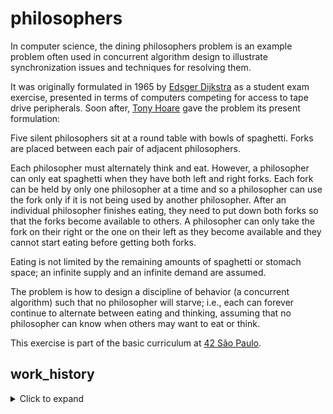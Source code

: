 # philosophers
In computer science, the dining philosophers problem is an example problem often used in concurrent algorithm design to illustrate synchronization issues and techniques for resolving them.

It was originally formulated in 1965 by <a href='https://en.wikipedia.org/wiki/Edsger_W._Dijkstra'>Edsger Dijkstra</a> as a student exam exercise, presented in terms of computers competing for access to tape drive peripherals. Soon after, <a href='https://en.wikipedia.org/wiki/Tony_Hoare'>Tony Hoare</a> gave the problem its present formulation:

Five silent philosophers sit at a round table with bowls of spaghetti. Forks are placed between each pair of adjacent philosophers.

Each philosopher must alternately think and eat. However, a philosopher can only eat spaghetti when they have both left and right forks. Each fork can be held by only one philosopher at a time and so a philosopher can use the fork only if it is not being used by another philosopher. After an individual philosopher finishes eating, they need to put down both forks so that the forks become available to others. A philosopher can only take the fork on their right or the one on their left as they become available and they cannot start eating before getting both forks.

Eating is not limited by the remaining amounts of spaghetti or stomach space; an infinite supply and an infinite demand are assumed.

The problem is how to design a discipline of behavior (a concurrent algorithm) such that no philosopher will starve; i.e., each can forever continue to alternate between eating and thinking, assuming that no philosopher can know when others may want to eat or think.

This exercise is part of the basic curriculum at <a href='https://www.42sp.org.br/'>42 São Paulo</a>.

## work_history

<details>
  <summary>Click to expand </summary>


  **September 11th 2021** - I set up the project structure and Makefile, as well as some standard input error handling. I still have to figure out exactly how I'm going to approach this.

  **September 22th 2021** - Still structuring the project and started playing with threads. Don't really know how I'm gonna do this yet.

  **September 22th 2021** - Philosophers are now threads and they "take turns" thinking. Tomorrow I will try to implement their actual eating/sleeping/thinking routine. Maybe organize my files a little bit.

  **September 27th 2021** - Now the philosophers eat/think/sleep, but the files are still a mess. I'm gonna fix it later. Gotta figure out mutexes now.

  **September 29th 2021** - Mutexes/forks implemented, and we're starting to count time. REALLY need to refactor to clean up. Having occasional deadlocks that need to be addressed.

  **October 4th 2021** - Philosophers now starve to death as they should. Code still looks like a messy heap of garbage. Allocated everything on the stack because I don't wanna deal with mallocs.

  **October 5th 2021** - Implemented satiation mechanics, and technically the project is "done". Still got some bugs to deal with, deadlocks when the simulation runs with two Philosophers, and the infamous 410 parameter causes an unknown-crash.

  **October 6th 2021** - Fixed the last bugs apparently. Now I only need to refactor the program and make it norme-compliant, and maybe a little prettier.

  **October 8th 2021** - Program is ready, passing tests and everything, norme is OK. Adding a delay meter to the repo to make the evaluations easier. I'm not done yet though, I wanna make it a little prettier, a little more interesting. Make it a little fancier.

  **October 9th 2021** - Making a bit of a mess on a separate branch, trying to implement a fancy naming system for my philosophers. It's not really working, so I'm gonna debug tomorrow.

  </details>
